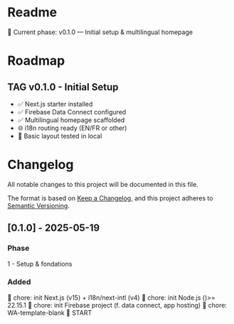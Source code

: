# Readme

🧭 Current phase: v0.1.0 — Initial setup & multilingual homepage

# Roadmap

## TAG v0.1.0 - Initial Setup

- ✅ Next.js starter installed
- ✅ Firebase Data Connect configured
- ✅ Multilingual homepage scaffolded
- 🌐 i18n routing ready (EN/FR or other)
- 🧪 Basic layout tested in local

# Changelog

All notable changes to this project will be documented in this file.

The format is based on [Keep a Changelog](https://keepachangelog.com),
and this project adheres to [Semantic Versioning](https://semver.org).

## [0.1.0] - 2025-05-19

### Phase

1 - Setup & fondations

### Added

🎤 chore: init Next.js (v15) + i18n/next-intl (v4)
🎤 chore: init Node.js ()>= 22.15.1
🎤 chore: init Firebase project (f. data connect, app hosting)
🎤 chore: WA-template-blank
🎤 START
